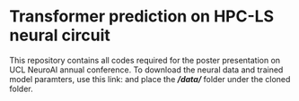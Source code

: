 # Transformer prediction on HPC-LS neural circuit
This repository contains all codes required for the poster presentation on UCL NeuroAI annual conference.
To download the neural data and trained model paramters, use this link: and place the ***/data/*** folder under the cloned folder.
